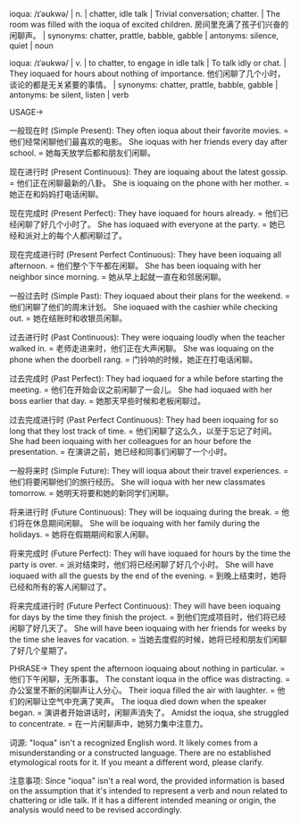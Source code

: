 ioqua: /ɪˈəʊkwə/ | n. | chatter, idle talk | Trivial conversation; chatter. |  The room was filled with the ioqua of excited children.  房间里充满了孩子们兴奋的闲聊声。 | synonyms: chatter, prattle, babble, gabble | antonyms: silence, quiet | noun

ioqua: /ɪˈəʊkwə/ | v. | to chatter, to engage in idle talk | To talk idly or chat. | They ioquaed for hours about nothing of importance.  他们闲聊了几个小时，谈论的都是无关紧要的事情。 | synonyms: chatter, prattle, babble, gabble | antonyms: be silent, listen | verb


USAGE->

一般现在时 (Simple Present):
They often ioqua about their favorite movies. = 他们经常闲聊他们最喜欢的电影。
She ioquas with her friends every day after school. = 她每天放学后都和朋友们闲聊。

现在进行时 (Present Continuous):
They are ioquaing about the latest gossip. = 他们正在闲聊最新的八卦。
She is ioquaing on the phone with her mother. = 她正在和妈妈打电话闲聊。

现在完成时 (Present Perfect):
They have ioquaed for hours already. = 他们已经闲聊了好几个小时了。
She has ioquaed with everyone at the party. = 她已经和派对上的每个人都闲聊过了。

现在完成进行时 (Present Perfect Continuous):
They have been ioquaing all afternoon. = 他们整个下午都在闲聊。
She has been ioquaing with her neighbor since morning. = 她从早上起就一直在和邻居闲聊。


一般过去时 (Simple Past):
They ioquaed about their plans for the weekend. = 他们闲聊了他们的周末计划。
She ioquaed with the cashier while checking out. = 她在结账时和收银员闲聊。

过去进行时 (Past Continuous):
They were ioquaing loudly when the teacher walked in. = 老师走进来时，他们正在大声闲聊。
She was ioquaing on the phone when the doorbell rang. = 门铃响的时候，她正在打电话闲聊。

过去完成时 (Past Perfect):
They had ioquaed for a while before starting the meeting. = 他们在开始会议之前闲聊了一会儿。
She had ioquaed with her boss earlier that day. = 她那天早些时候和老板闲聊过。

过去完成进行时 (Past Perfect Continuous):
They had been ioquaing for so long that they lost track of time. = 他们闲聊了这么久，以至于忘记了时间。
She had been ioquaing with her colleagues for an hour before the presentation. = 在演讲之前，她已经和同事们闲聊了一个小时。


一般将来时 (Simple Future):
They will ioqua about their travel experiences. = 他们将要闲聊他们的旅行经历。
She will ioqua with her new classmates tomorrow. = 她明天将要和她的新同学们闲聊。

将来进行时 (Future Continuous):
They will be ioquaing during the break. = 他们将在休息期间闲聊。
She will be ioquaing with her family during the holidays. = 她将在假期期间和家人闲聊。

将来完成时 (Future Perfect):
They will have ioquaed for hours by the time the party is over. = 派对结束时，他们将已经闲聊了好几个小时。
She will have ioquaed with all the guests by the end of the evening. = 到晚上结束时，她将已经和所有的客人闲聊过了。

将来完成进行时 (Future Perfect Continuous):
They will have been ioquaing for days by the time they finish the project. = 到他们完成项目时，他们将已经闲聊了好几天了。
She will have been ioquaing with her friends for weeks by the time she leaves for vacation. = 当她去度假的时候，她将已经和朋友们闲聊了好几个星期了。


PHRASE->
They spent the afternoon ioquaing about nothing in particular. = 他们下午闲聊，无所事事。
The constant ioqua in the office was distracting. = 办公室里不断的闲聊声让人分心。
Their ioqua filled the air with laughter. = 他们的闲聊让空气中充满了笑声。
The ioqua died down when the speaker began. = 演讲者开始讲话时，闲聊声消失了。
Amidst the ioqua, she struggled to concentrate. = 在一片闲聊声中，她努力集中注意力。


词源:  "Ioqua" isn't a recognized English word.  It likely comes from a misunderstanding or a constructed language.  There are no established etymological roots for it.  If you meant a different word, please clarify.


注意事项: Since "ioqua" isn't a real word, the provided information is based on the assumption that it's intended to represent a verb and noun related to chattering or idle talk.  If it has a different intended meaning or origin, the analysis would need to be revised accordingly.
